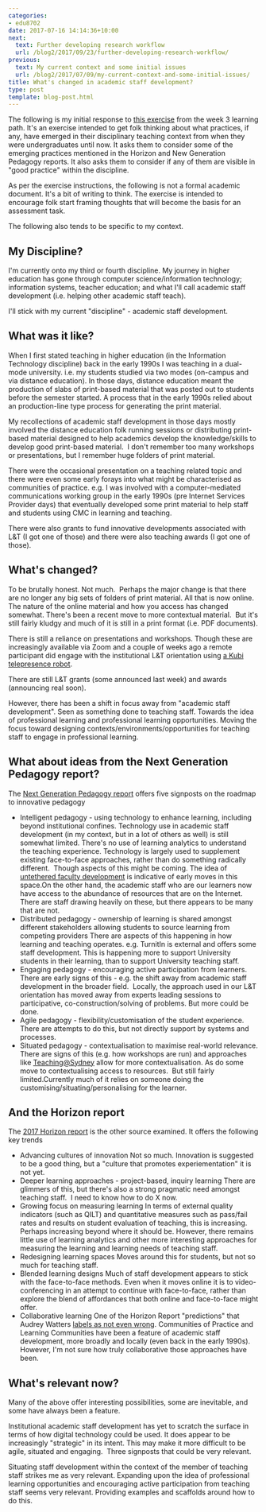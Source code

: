 ```yaml
---
categories:
- edu8702
date: 2017-07-16 14:14:36+10:00
next:
  text: Further developing research workflow
  url: /blog2/2017/09/23/further-developing-research-workflow/
previous:
  text: My current context and some initial issues
  url: /blog2/2017/07/09/my-current-context-and-some-initial-issues/
title: What's changed in academic staff development?
type: post
template: blog-post.html
---
```

The following is my initial response to [this exercise](http://usqstudydesk.usq.edu.au/m2/mod/book/view.php?id=806144) from the week 3 learning path. It's an exercise intended to get folk thinking about what practices, if any, have emerged in their disciplinary teaching context from when they were undergraduates until now. It asks them to consider some of the emerging practices mentioned in the Horizon and New Generation Pedagogy reports. It also asks them to consider if any of them are visible in "good practice" within the discipline.

As per the exercise instructions, the following is not a formal academic document. It's a bit of writing to think. The exercise is intended to encourage folk start framing thoughts that will become the basis for an assessment task.

The following also tends to be specific to my context.

## My Discipline?

I'm currently onto my third or fourth discipline. My journey in higher education has gone through computer science/information technology; information systems, teacher education; and what I'll call academic staff development (i.e. helping other academic staff teach).

I'll stick with my current "discipline" - academic staff development.

## What was it like?

When I first stated teaching in higher education (in the Information Technology discipline) back in the early 1990s I was teaching in a dual-mode university. i.e. my students studied via two modes (on-campus and via distance education). In those days, distance education meant the production of slabs of print-based material that was posted out to students before the semester started. A process that in the early 1990s relied about an production-line type process for generating the print material.

My recollections of academic staff development in those days mostly involved the distance education folk running sessions or distributing print-based material designed to help academics develop the knowledge/skills to develop good print-based material.  I don't remember too many workshops or presentations, but I remember huge folders of print material.

There were the occasional presentation on a teaching related topic and there were even some early forays into what might be characterised as communities of practice. e.g. I was involved with a computer-mediated communications working group in the early 1990s (pre Internet Services Provider days) that eventually developed some print material to help staff and students using CMC in learning and teaching.

There were also grants to fund innovative developments associated with L&T (I got one of those) and there were also teaching awards (I got one of those).

## What's changed?

To be brutally honest. Not much.  Perhaps the major change is that there are no longer any big sets of folders of print material. All that is now online. The nature of the online material and how you access has changed somewhat. There's been a recent move to more contextual material.  But it's still fairly kludgy and much of it is still in a print format (i.e. PDF documents).

There is still a reliance on presentations and workshops. Though these are increasingly available via Zoom and a couple of weeks ago a remote participant did engage with the institutional L&T orientation using [a Kubi telepresence robot](https://www.revolverobotics.com/).

There are still L&T grants (some announced last week) and awards (announcing real soon).

However, there has been a shift in focus away from "academic staff development". Seen as something done to teaching staff. Towards the idea of professional learning and professional learning opportunities. Moving the focus toward designing contexts/environments/opportunities for teaching staff to engage in professional learning.

## What about ideas from the Next Generation Pedagogy report?

The [Next Generation Pedagogy report](http://cv.uoc.edu/webapps/dspace_rei/handle/10609/51441) offers five signposts on the roadmap to innovative pedagogy

- Intelligent pedagogy - using technology to enhance learning, including beyond institutional confines. Technology use in academic staff development (in my context, but in a lot of others as well) is still somewhat limited. There's no use of learning analytics to understand the teaching experience. Technology is largely used to supplement existing face-to-face approaches, rather than do something radically different.  Though aspects of this might be coming. The idea of [untethered faculty development](/blog2/2017/04/26/early-steps-in-developing-a-design-systemmodel-for-professional-learning-opportunities/) is indicative of early moves in this space.On the other hand, the academic staff who are our learners now have access to the abundance of resources that are on the Internet. There are staff drawing heavily on these, but there appears to be many that are not.
- Distributed pedagogy - ownership of learning is shared amongst different stakeholders allowing students to source learning from competing providers There are aspects of this happening in how learning and teaching operates. e.g. TurnitIn is external and offers some staff development. This is happening more to support University students in their learning, than to support University teaching staff.
- Engaging pedagogy - encouraging active participation from learners. There are early signs of this - e.g. the shift away from academic staff development in the broader field.  Locally, the approach used in our L&T orientation has moved away from experts leading sessions to participative, co-construction/solving of problems. But more could be done.
- Agile pedagogy - flexibility/customisation of the student experience. There are attempts to do this, but not directly support by systems and processes.
- Situated pedagogy - contextualisation to maximise real-world relevance. There are signs of this (e.g. how workshops are run) and approaches like [Teaching@Sydney](http://sydney.edu.au/education-portfolio/ei/teaching@sydney/what-is-teaching-at-sydney/) allow for more contextualisation. As do some move to contextualising access to resources.  But still fairly limited.Currently much of it relies on someone doing the customising/situating/personalising for the learner.

## And the Horizon report

The [2017 Horizon report](http://cdn.nmc.org/media/2017-nmc-horizon-report-he-EN.pdf) is the other source examined. It offers the following key trends

- Advancing cultures of innovation Not so much. Innovation is suggested to be a good thing, but a "culture that promotes experiementation" it is not yet.
- Deeper learning approaches - project-based, inquiry learning There are glimmers of this, but there's also a strong pragmatic need amongst teaching staff.  I need to know how to do X now.
- Growing focus on measuring learning In terms of external quality indicators (such as QILT) and quantitative measures such as pass/fail rates and results on student evaluation of teaching, this is increasing. Perhaps increasing beyond where it should be. However, there remains little use of learning analytics and other more interesting approaches for measuring the learning and learning needs of teaching staff.
- Redesigning learning spaces Moves around this for students, but not so much for teaching staff.
- Blended learning designs Much of staff development appears to stick with the face-to-face methods. Even when it moves online it is to video-conferencing in an attempt to continue with face-to-face, rather than explore the blend of affordances that both online and face-to-face might offer.
- Collaborative learning One of the Horizon Report "predictions" that Audrey Watters [labels as not even wrong](http://hackeducation.com/2016/11/02/futures). Communities of Practice and Learning Communities have been a feature of academic staff development, more broadly and locally (even back in the early 1990s). However, I'm not sure how truly collaborative those approaches have been.

## What's relevant now?

Many of the above offer interesting possibilities, some are inevitable, and some have always been a feature.

Institutional academic staff development has yet to scratch the surface in terms of how digital technology could be used. It does appear to be increasingly "strategic" in its intent. This may make it more difficult to be agile, situated and engaging.  Three signposts that could be very relevant.

Situating staff development within the context of the member of teaching staff strikes me as very relevant. Expanding upon the idea of professional learning opportunities and encouraging active participation from teaching staff seems very relevant. Providing examples and scaffolds around how to do this.